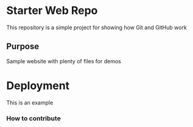 # Starter Web Repo

This repository is a simple project for showing how Git and GitHub work

## Purpose

Sample website with plenty of files for demos

# Deployment

This is an example

### How to contribute
